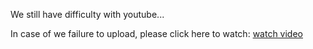 We still have difficulty with youtube...

In case of we failure to upload, please click here to watch: [watch video](http://casp-lab.tumblr.com/ "watch video")
